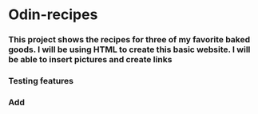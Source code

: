 # Odin-recipes
### This project shows the recipes for three of my favorite baked goods. I will be using HTML to create this basic website. I will be able to insert pictures and create links 
### Testing features
### Add
